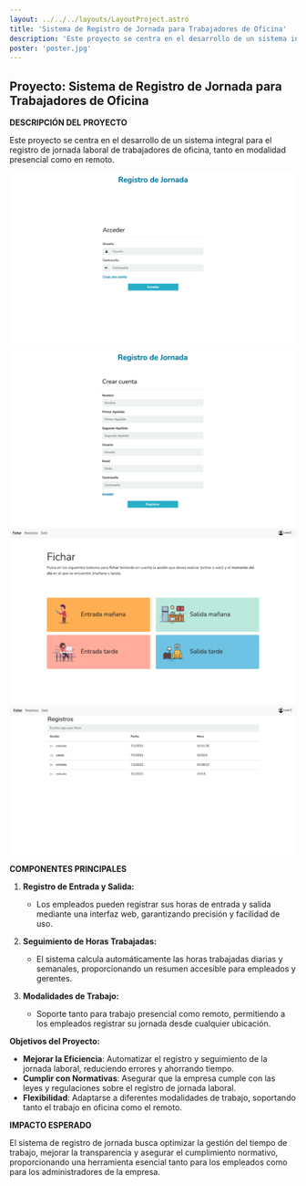 ```yaml
---
layout: ../../../layouts/LayoutProject.astro
title: 'Sistema de Registro de Jornada para Trabajadores de Oficina'
description: 'Este proyecto se centra en el desarrollo de un sistema integral para el registro de jornada laboral de trabajadores de oficina, tanto en modalidad presencial como en remoto.'
poster: 'poster.jpg'
---
```


## Proyecto: Sistema de Registro de Jornada para Trabajadores de Oficina

**DESCRIPCIÓN DEL PROYECTO**

Este proyecto se centra en el desarrollo de un sistema integral para el registro de jornada laboral de trabajadores de oficina, tanto en modalidad presencial como en remoto.

<img class="img-h" src="/src/pages/projects/project-8/register3.png" alt="Registro de jornada" />
<img class="img-h" src="/src/pages/projects/project-8/register4.png" alt="Registro de jornada" />
<img class="img-h" src="/src/pages/projects/project-8/register1.png" alt="Registro de jornada" />
<img class="img-h" src="/src/pages/projects/project-8/register2.png" alt="Registro de jornada" />



**COMPONENTES PRINCIPALES**

1. **Registro de Entrada y Salida:**
   - Los empleados pueden registrar sus horas de entrada y salida mediante una interfaz web, garantizando precisión y facilidad de uso.

2. **Seguimiento de Horas Trabajadas:**
   - El sistema calcula automáticamente las horas trabajadas diarias y semanales, proporcionando un resumen accesible para empleados y gerentes.

3. **Modalidades de Trabajo:**
   - Soporte tanto para trabajo presencial como remoto, permitiendo a los empleados registrar su jornada desde cualquier ubicación.

**Objetivos del Proyecto:**

- **Mejorar la Eficiencia**: Automatizar el registro y seguimiento de la jornada laboral, reduciendo errores y ahorrando tiempo.
- **Cumplir con Normativas**: Asegurar que la empresa cumple con las leyes y regulaciones sobre el registro de jornada laboral.
- **Flexibilidad**: Adaptarse a diferentes modalidades de trabajo, soportando tanto el trabajo en oficina como el remoto.

**IMPACTO ESPERADO**

El sistema de registro de jornada busca optimizar la gestión del tiempo de trabajo, mejorar la transparencia y asegurar el cumplimiento normativo, proporcionando una herramienta esencial tanto para los empleados como para los administradores de la empresa.